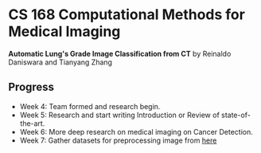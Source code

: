 
# CS 168 Computational Methods for Medical Imaging 

**Automatic Lung's Grade Image Classification from CT**
by Reinaldo Daniswara and Tianyang Zhang

## Progress

 - Week 4: Team formed and research begin.
 - Week 5: Research and start writing Introduction or Review of state-of-the-art.
 - Week 6: More deep research on medical imaging on Cancer Detection.
 - Week 7: Gather datasets for preprocessing image from [here](https://www.kaggle.com/c/data-science-bowl-2017/data)
